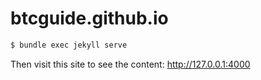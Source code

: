 # btcguide.github.io

```bash
$ bundle exec jekyll serve
```

Then visit this site to see the content:
 http://127.0.0.1:4000
